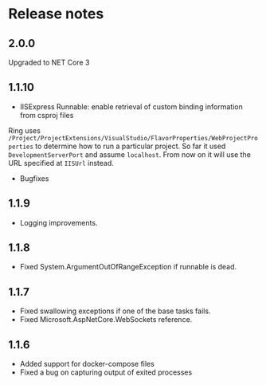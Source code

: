 # Release notes

## 2.0.0

Upgraded to NET Core 3

## 1.1.10

* IISExpress Runnable: enable retrieval of custom binding information from csproj files

Ring uses `/Project/ProjectExtensions/VisualStudio/FlavorProperties/WebProjectProperties` to determine how to run a particular project.
So far it used `DevelopmentServerPort` and assume `localhost`. From now on it will use the URL specified at `IISUrl` instead.

* Bugfixes

## 1.1.9

* Logging improvements.

## 1.1.8

* Fixed System.ArgumentOutOfRangeException if runnable is dead.

## 1.1.7

* Fixed swallowing exceptions if one of the base tasks fails. 
* Fixed Microsoft.AspNetCore.WebSockets reference.

## 1.1.6

* Added support for docker-compose files
* Fixed a bug on capturing output of exited processes
